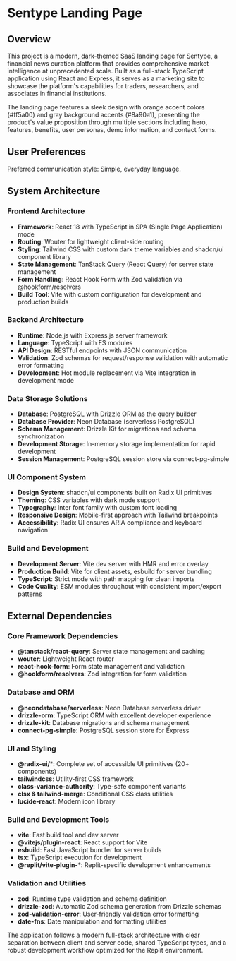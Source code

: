 # Sentype Landing Page

## Overview

This project is a modern, dark-themed SaaS landing page for Sentype, a financial news curation platform that provides comprehensive market intelligence at unprecedented scale. Built as a full-stack TypeScript application using React and Express, it serves as a marketing site to showcase the platform's capabilities for traders, researchers, and associates in financial institutions.

The landing page features a sleek design with orange accent colors (#ff5a00) and gray background accents (#8a90a1), presenting the product's value proposition through multiple sections including hero, features, benefits, user personas, demo information, and contact forms.

## User Preferences

Preferred communication style: Simple, everyday language.

## System Architecture

### Frontend Architecture
- **Framework**: React 18 with TypeScript in SPA (Single Page Application) mode
- **Routing**: Wouter for lightweight client-side routing
- **Styling**: Tailwind CSS with custom dark theme variables and shadcn/ui component library
- **State Management**: TanStack Query (React Query) for server state management
- **Form Handling**: React Hook Form with Zod validation via @hookform/resolvers
- **Build Tool**: Vite with custom configuration for development and production builds

### Backend Architecture
- **Runtime**: Node.js with Express.js server framework
- **Language**: TypeScript with ES modules
- **API Design**: RESTful endpoints with JSON communication
- **Validation**: Zod schemas for request/response validation with automatic error formatting
- **Development**: Hot module replacement via Vite integration in development mode

### Data Storage Solutions
- **Database**: PostgreSQL with Drizzle ORM as the query builder
- **Database Provider**: Neon Database (serverless PostgreSQL)
- **Schema Management**: Drizzle Kit for migrations and schema synchronization
- **Development Storage**: In-memory storage implementation for rapid development
- **Session Management**: PostgreSQL session store via connect-pg-simple

### UI Component System
- **Design System**: shadcn/ui components built on Radix UI primitives
- **Theming**: CSS variables with dark mode support
- **Typography**: Inter font family with custom font loading
- **Responsive Design**: Mobile-first approach with Tailwind breakpoints
- **Accessibility**: Radix UI ensures ARIA compliance and keyboard navigation

### Build and Development
- **Development Server**: Vite dev server with HMR and error overlay
- **Production Build**: Vite for client assets, esbuild for server bundling
- **TypeScript**: Strict mode with path mapping for clean imports
- **Code Quality**: ESM modules throughout with consistent import/export patterns

## External Dependencies

### Core Framework Dependencies
- **@tanstack/react-query**: Server state management and caching
- **wouter**: Lightweight React router
- **react-hook-form**: Form state management and validation
- **@hookform/resolvers**: Zod integration for form validation

### Database and ORM
- **@neondatabase/serverless**: Neon Database serverless driver
- **drizzle-orm**: TypeScript ORM with excellent developer experience
- **drizzle-kit**: Database migrations and schema management
- **connect-pg-simple**: PostgreSQL session store for Express

### UI and Styling
- **@radix-ui/***: Complete set of accessible UI primitives (20+ components)
- **tailwindcss**: Utility-first CSS framework
- **class-variance-authority**: Type-safe component variants
- **clsx & tailwind-merge**: Conditional CSS class utilities
- **lucide-react**: Modern icon library

### Build and Development Tools
- **vite**: Fast build tool and dev server
- **@vitejs/plugin-react**: React support for Vite
- **esbuild**: Fast JavaScript bundler for server builds
- **tsx**: TypeScript execution for development
- **@replit/vite-plugin-***: Replit-specific development enhancements

### Validation and Utilities
- **zod**: Runtime type validation and schema definition
- **drizzle-zod**: Automatic Zod schema generation from Drizzle schemas
- **zod-validation-error**: User-friendly validation error formatting
- **date-fns**: Date manipulation and formatting utilities

The application follows a modern full-stack architecture with clear separation between client and server code, shared TypeScript types, and a robust development workflow optimized for the Replit environment.